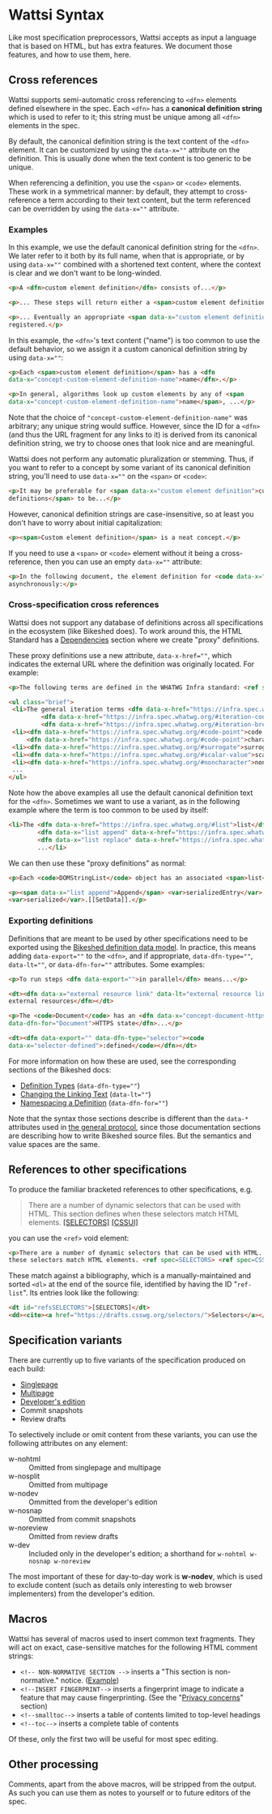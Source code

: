 # Wattsi Syntax

Like most specification preprocessors, Wattsi accepts as input a language that is based on HTML, but has extra features. We document those features, and how to use them, here.

## Cross references

Wattsi supports semi-automatic cross referencing to `<dfn>` elements defined elsewhere in the spec. Each `<dfn>` has a **canonical definition string** which is used to refer to it; this string must be unique among all `<dfn>` elements in the spec.

By default, the canonical definition string is the text content of the `<dfn>` element. It can be customized by using the `data-x=""` attribute on the definition. This is usually done when the text content is too generic to be unique.

When referencing a definition, you use the `<span>` or `<code>` elements. These work in a symmetrical manner: by default, they attempt to cross-reference a term according to their text content, but the term referenced can be overridden by using the `data-x=""` attribute.

### Examples

In this example, we use the default canonical definition string for the `<dfn>`. We later refer to it both by its full name, when that is appropriate, or by using `data-x=""` combined with a shortened text content, where the context is clear and we don't want to be long-winded.

```html
<p>A <dfn>custom element definition</dfn> consists of...</p>

<p>... These steps will return either a <span>custom element definition</span> or null.</p>

<p>... Eventually an appropriate <span data-x="custom element definition">definition</span> will be
registered.</p>
```

In this example, the `<dfn>`'s text content ("name") is too common to use the default behavior, so we assign it a custom canonical definition string by using `data-x=""`:

```html
<p>Each <span>custom element definition</span> has a <dfn
data-x="concept-custom-element-definition-name">name</dfn>.</p>

<p>In general, algorithms look up custom elements by any of <span
data-x="concept-custom-element-definition-name">name</span>, ...</p>
```

Note that the choice of `"concept-custom-element-definition-name"` was arbitrary; any unique string would suffice. However, since the ID for a `<dfn>` (and thus the URL fragment for any links to it) is derived from its canonical definition string, we try to choose ones that look nice and are meaningful.

Wattsi does not perform any automatic pluralization or stemming. Thus, if you want to refer to a concept by some variant of its canonical definition string, you'll need to use `data-x=""` on the `<span>` or `<code>`:

```html
<p>It may be preferable for <span data-x="custom element definition">custom element
definitions</span> to be...</p>
```

However, canonical definition strings are case-insensitive, so at least you don't have to worry about initial capitalization:

```html
<p><span>Custom element definition</span> is a neat concept.</p>
```

If you need to use a `<span>` or `<code>` element without it being a cross-reference, then you can use an empty `data-x=""` attribute:

```html
<p>In the following document, the element definition for <code data-x="">img-viewer</code> is loaded
asynchronously:</p>
```

### Cross-specification cross references

Wattsi does not support any database of definitions across all specifications in the ecosystem (like Bikeshed does). To work around this, the HTML Standard has a <a href="https://html.spec.whatwg.org/multipage/infrastructure.html#dependencies">Dependencies</a> section where we create "proxy" definitions.

These proxy definitions use a new attribute, `data-x-href=""`, which indicates the external URL where the definition was originally located. For example:

```html
<p>The following terms are defined in the WHATWG Infra standard: <ref spec=INFRA></p>

<ul class="brief">
 <li>The general iteration terms <dfn data-x-href="https://infra.spec.whatwg.org/#iteration-while">while</dfn>,
         <dfn data-x-href="https://infra.spec.whatwg.org/#iteration-continue">continue</dfn>, and
         <dfn data-x-href="https://infra.spec.whatwg.org/#iteration-break">break</dfn>.</li>
 <li><dfn data-x-href="https://infra.spec.whatwg.org/#code-point">code point</dfn> and its synonym
     <dfn data-x-href="https://infra.spec.whatwg.org/#code-point">character</dfn></li>
 <li><dfn data-x-href="https://infra.spec.whatwg.org/#surrogate">surrogate</dfn></li>
 <li><dfn data-x-href="https://infra.spec.whatwg.org/#scalar-value">scalar value</dfn></li>
 <li><dfn data-x-href="https://infra.spec.whatwg.org/#noncharacter">noncharacter</dfn></li>
 ...
</ul>
```

Note how the above examples all use the default canonical definition text for the `<dfn>`. Sometimes we want to use a variant, as in the following example where the term is too common to be used by itself:

```html
<li>The <dfn data-x-href="https://infra.spec.whatwg.org/#list">list</dfn> data structure and the associated definitions for
        <dfn data-x="list append" data-x-href="https://infra.spec.whatwg.org/#list-append">append</dfn>,
        <dfn data-x="list replace" data-x-href="https://infra.spec.whatwg.org/#list-remove">replace</dfn>,
        ...</li>
```

We can then use these "proxy definitions" as normal:

```html
<p>Each <code>DOMStringList</code> object has an associated <span>list</span>.</p>

<p><span data-x="list append">Append</span> <var>serializedEntry</var> to
<var>serialized</var>.[[SetData]].</p>
```

### Exporting definitions

Definitions that are meant to be used by other specifications need to be exported using the [Bikeshed definition data model](https://tabatkins.github.io/bikeshed/#dfn-contract). In practice, this means adding `data-export=""` to the `<dfn>`, and if appropriate, `data-dfn-type=""`, `data-lt=""`, or `data-dfn-for=""` attributes. Some examples:

```html
<p>To run steps <dfn data-export="">in parallel</dfn> means...</p>
```

```html
<dt><dfn data-x="external resource link" data-lt="external resource link" data-export="">Links to
external resources</dfn></dt>
```

```html
<p>The <code>Document</code> has an <dfn data-x="concept-document-https-state" data-export=""
data-dfn-for="Document">HTTPS state</dfn>...</p>
```

```html
<dt><dfn data-export="" data-dfn-type="selector"><code
data-x="selector-defined">:defined</code></dfn></dt>
```

For more information on how these are used, see the corresponding sections of the Bikeshed docs:

* [Definition Types](https://tabatkins.github.io/bikeshed/#dfn-types) (`data-dfn-type=""`)
* [Changing the Linking Text](https://tabatkins.github.io/bikeshed/#dfn-types) (`data-lt=""`)
* [Namespacing a Definition](https://tabatkins.github.io/bikeshed/#dfn-for) (`data-dfn-for=""`)

Note that the syntax those sections describe is different than the `data-*` attributes used in [the general protocol](https://tabatkins.github.io/bikeshed/#dfn-contract), since those documentation sections are describing how to write Bikeshed source files. But the semantics and value spaces are the same.

## References to other specifications

To produce the familiar bracketed references to other specifications, e.g.

> There are a number of dynamic selectors that can be used with HTML. This section defines when these selectors match HTML elements. [[SELECTORS]](https://html.spec.whatwg.org/#refsSELECTORS) [[CSSUI]](https://html.spec.whatwg.org/#refsCSSUI)

you can use the `<ref>` void element:

```html
<p>There are a number of dynamic selectors that can be used with HTML. This section defines when
these selectors match HTML elements. <ref spec=SELECTORS> <ref spec=CSSUI></p>
```

These match against a bibliography, which is a manually-maintained and sorted `<dl>` at the end of the source file, identified by having the ID "`ref-list`". Its entries look like the following:

```html
<dt id="refsSELECTORS">[SELECTORS]</dt>
<dd><cite><a href="https://drafts.csswg.org/selectors/">Selectors</a></cite>, E. Etemad, T. &Ccedil;elik, D. Glazman, I. Hickson, P. Linss, J. Williams. W3C.</dd>
```

## Specification variants

There are currently up to five variants of the specification produced on each build:

- [Singlepage](https://html.spec.whatwg.org/)
- [Multipage](https://html.spec.whatwg.org/multipage/)
- [Developer's edition](https://html.spec.whatwg.org/dev/)
- Commit snapshots
- Review drafts

To selectively include or omit content from these variants, you can use the following attributes on any element:

<dl>
  <dt>w-nohtml
  <dd>Omitted from singlepage and multipage

  <dt>w-nosplit
  <dd>Omitted from multipage

  <dt>w-nodev
  <dd>Ommitted from the developer's edition

  <dt>w-nosnap
  <dd>Omitted from commit snapshots

  <dt>w-noreview
  <dd>Omitted from review drafts

  <dt>w-dev
  <dd>Included only in the developer's edition; a shorthand for <code>w-nohtml w-nosnap w-noreview</code>
</dl>

The most important of these for day-to-day work is **w-nodev**, which is used to exclude content (such as details only interesting to web browser implementers) from the developer's edition.

## Macros

Wattsi has several of macros used to insert common text fragments. They will act on exact, case-sensitive matches for the following HTML comment strings:

* `<!-- NON-NORMATIVE SECTION -->` inserts a "This section is non-normative." notice. ([Example](https://html.spec.whatwg.org/multipage/introduction.html#suggested-reading))
* `<!--INSERT FINGERPRINT-->` inserts a fingerprint image to indicate a feature that may cause fingerprinting. (See the "[Privacy concerns](https://html.spec.whatwg.org/multipage/introduction.html#fingerprint)" section)
* `<!--smalltoc-->` inserts a table of contents limited to top-level headings
* `<!--toc-->` inserts a complete table of contents

Of these, only the first two will be useful for most spec editing.

## Other processing

Comments, apart from the above macros, will be stripped from the output. As such you can use them as notes to yourself or to future editors of the spec.
